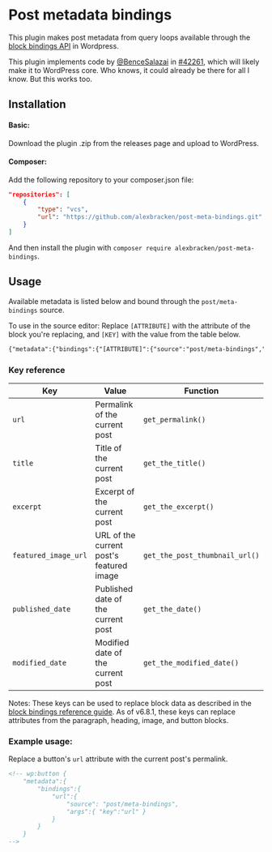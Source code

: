 # Post metadata bindings

This plugin makes post metadata from query loops available through the [block bindings API](https://developer.wordpress.org/block-editor/reference-guides/block-api/block-bindings/) in Wordpress.

This plugin implements code by [\@BenceSalazai](https://github.com/BenceSzalai) in [#42261](https://github.com/WordPress/gutenberg/issues/42261#issuecomment-2526409680), which will likely make it to WordPress core. Who knows, it could already be there for all I know. But this works too.

## Installation

#### Basic:

Download the plugin .zip from the releases page and upload to WordPress. 

#### Composer:
Add the following repository to your composer.json file:

``` json
"repositories": [
    {
        "type": "vcs",
        "url": "https://github.com/alexbracken/post-meta-bindings.git"
    }
]
```

And then install the plugin with ```composer require alexbracken/post-meta-bindings```.

## Usage

Available metadata is listed below and bound through the `post/meta-bindings` source.

To use in the source editor: Replace `[ATTRIBUTE]` with the attribute of the block you're replacing, and `[KEY]` with the value from the table below.

``` html
{"metadata":{"bindings":{"[ATTRIBUTE]":{"source":"post/meta-bindings","args":{"key":"[KEY]"}}}}}
```

### Key reference

| Key | Value | Function |
|-----------------|---------------------------|---------------------------|
| `url` | Permalink of the current post | `get_permalink()` |
| `title` | Title of the current post | `get_the_title()` |
| `excerpt` | Excerpt of the current post | `get_the_excerpt()` |
| `featured_image_url` | URL of the current post's featured image | `get_the_post_thumbnail_url()` |
| `published_date` | Published date of the current post | `get_the_date()` |
| `modified_date` | Modified date of the current post | `get_the_modified_date()` |

Notes:
These keys can be used to replace block data as described in the [block bindings reference guide](https://developer.wordpress.org/block-editor/reference-guides/block-api/block-bindings/#compatible-blocks-and-their-attributes). As of v6.8.1, these keys can replace attributes from the paragraph, heading, image, and button blocks.

### Example usage:

Replace a button's `url` attribute with the current post's permalink.

``` html
<!-- wp:button {
    "metadata":{
        "bindings":{
            "url":{
                "source": "post/meta-bindings",
                "args":{ "key":"url" }
            }
        }
    }
-->
```
